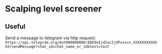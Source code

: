 # Scalping level screener

## Useful

Send a message to telegram via http request:
```https://api.telegram.org/bot000000000:DDE9eIjdIxc2jdPxxxxx_XXXXXXXXXXXXX/sendMessage?chat_id=chat_name_or_id&text=test```